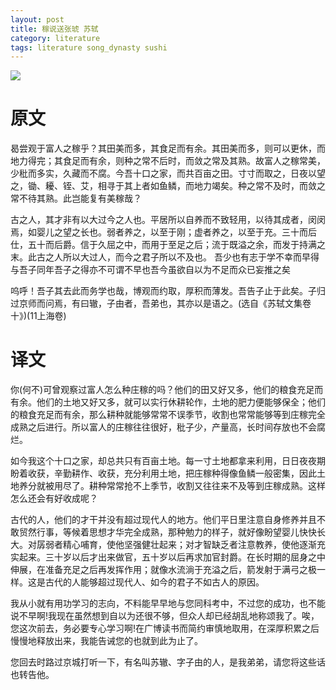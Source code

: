 ```yaml
---
layout: post
title: 稼说送张琥 苏轼
category: literature
tags: literature song_dynasty sushi
---
```

![](https://cdn.kelu.org/blog/tags/sushi.jpg)



# 原文

曷尝观于富人之稼乎？其田美而多，其食足而有余。其田美而多，则可以更休，而地力得完；其食足而有余，则种之常不后时，而敛之常及其熟。故富人之稼常美，少秕而多实，久藏而不腐。今吾十口之家，而共百亩之田。寸寸而取之，日夜以望之，锄、耰、铚、艾，相寻于其上者如鱼鳞，而地力竭矣。种之常不及时，而敛之常不待其熟。此岂能复有美稼哉？

古之人，其才非有以大过今之人也。平居所以自养而不致轻用，以待其成者，闵闵焉，如婴儿之望之长也。弱者养之，以至于刚；虚者养之，以至于充。三十而后仕，五十而后爵。信于久屈之中，而用于至足之后；流于既溢之余，而发于持满之末。此古之人所以大过人，而今之君子所以不及也。
吾少也有志于学不幸而早得与吾子同年吾子之得亦不可谓不早也吾今虽欲自以为不足而众已妄推之矣

呜呼！吾子其去此而务学也哉，博观而约取，厚积而薄发。吾告子止于此矣。子归过京师而问焉，有曰辙，子由者，吾弟也，其亦以是语之。(选自《苏轼文集卷十》)(11上海卷)



# 译文

你(何不)可曾观察过富人怎么种庄稼的吗？他们的田又好又多，他们的粮食充足而有余。他们的土地又好又多，就可以实行休耕轮作，土地的肥力便能够保全；他们的粮食充足而有余，那么耕种就能够常常不误季节，收割也常常能够等到庄稼完全成熟之后进行。所以富人的庄稼往往很好，秕子少，产量高，长时间存放也不会腐烂。

如今我这个十口之家，却总共只有百亩土地。每一寸土地都拿来利用，日日夜夜期盼着收获，辛勤耕作、收获，充分利用土地，把庄稼种得像鱼鳞一般密集，因此土地养分就被用尽了。耕种常常抢不上季节，收割又往往来不及等到庄稼成熟。这样怎么还会有好收成呢？

古代的人，他们的才干并没有超过现代人的地方。他们平日里注意自身修养并且不敢贸然行事，等候着思想才华完全成熟，那种勉力的样子，就好像盼望婴儿快快长大。对孱弱者精心哺育，使他坚强健壮起来；对才智缺乏者注意教养，使他逐渐充实起来。三十岁以后才出来做官，五十岁以后再求加官封爵。在长时期的屈身之中伸展，在准备充足之后再发挥作用；就像水流淌于充溢之后，箭发射于满弓之极一样。这是古代的人能够超过现代人、如今的君子不如古人的原因。

我从小就有用功学习的志向，不料能早早地与您同科考中，不过您的成功，也不能说不早啊!我现在虽然想到自以为还很不够，但众人却已经胡乱地称颂我了。唉，您这次前去，务必要专心学习啊!在广博读书而简约审慎地取用，在深厚积累之后慢慢地释放出来，我能告诫您的也就到此为止了。

您回去时路过京城打听一下，有名叫苏辙、字子由的人，是我弟弟，请您将这些话也转告他。